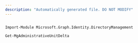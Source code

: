 ```yaml
---
description: "Automatically generated file. DO NOT MODIFY"
---
```


```powershellv1

Import-Module Microsoft.Graph.Identity.DirectoryManagement

Get-MgAdministrativeUnitDelta

```